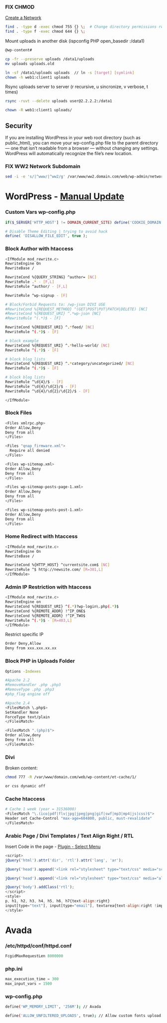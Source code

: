 ### FIX CHMOD
<a href="https://codex.wordpress.org/Create_A_Network" target="_blank">Create a Network</a>
```sh
find . -type d -exec chmod 755 {} \;  # Change directory permissions rwxr-xr-x
find . -type f -exec chmod 644 {} \;
```

Mount uploads in another disk (ispconfig PHP open_basedir :/data1)
```sh
@wp-content#

cp -fr --preserve uploads /data1/uploads
mv uploads uploads.old

ln -sf /data1/uploads uploads  // ln -s [target] [symlink]
chown -h web1:client1 uploads
```

Rsync uploads server to server (r recursive, u sincronize, v verbose, t times)
```sh
rsync -ruvt --delete uploads user@2.2.2.2:/data1
```

```sh
chown -R web1:client1 uploads/
```

## Security
If you are installing WordPress in your web root directory (such as public_html), you can move your wp-config.php file to the parent directory — one that isn’t readable from a browser — without changing any settings. WordPress will automatically recognize the file’s new location.

### FIX WW2 Network Subdomain
```sh
sed -i -e 's/|^www/|^ww2/g' /var/www/ww2.domain.com/web/wp-admin/network/site-new.php
```

# WordPress - <a href="https://codex.wordpress.org/Updating_WordPress#Manual_Update" target="_blank">Manual Update</a>

### Custom Vars wp-config.php
```php
if($_SERVER['HTTP_HOST'] != DOMAIN_CURRENT_SITE) define('COOKIE_DOMAIN', false);

# Disable Theme Editing | trying to avoid hack
define( 'DISALLOW_FILE_EDIT', true );
```

### Block Author with htaccess
```sh
<IfModule mod_rewrite.c>
RewriteEngine On
RewriteBase /

RewriteCond %{QUERY_STRING} ^author= [NC]
RewriteRule .* - [F,L]
RewriteRule ^author/ - [F,L]

RewriteRule ^wp-signup - [F]

# Block/Forbid Requests to: /wp-json DIVI USE
#RewriteCond %{REQUEST_METHOD} ^(GET|POST|PUT|PATCH|DELETE) [NC]
#RewriteCond %{REQUEST_URI} ^.*wp-json [NC]
#RewriteRule ^(.*)$ - [F]

RewriteCond %{REQUEST_URI} ^.*feed/ [NC]
RewriteRule ^(.*)$ - [F]

# block example
RewriteCond %{REQUEST_URI} ^.*hello-world/ [NC]
RewriteRule ^(.*)$ - [F]

# block blog lists 
RewriteCond %{REQUEST_URI} ^.*category/uncategorized/ [NC]
RewriteRule ^(.*)$ - [F]

# block blog lists 
RewriteRule ^\d{4}/$ - [F]
RewriteRule ^\d{4}/\d{2}/$ - [F]
RewriteRule ^\d{4}/\d{2}/\d{2}/$ - [F]

</IfModule>
```

### Block Files
```sh
<Files xmlrpc.php>
Order Allow,Deny
Deny from all
</Files>

<Files "qnap_firmware.xml">
  Require all denied
</Files>

<Files wp-sitemap.xml>
Order Allow,Deny
Deny from all
</Files>

<Files wp-sitemap-posts-page-1.xml>
Order Allow,Deny
Deny from all
</Files>

<Files wp-sitemap-posts-post-1.xml>
Order Allow,Deny
Deny from all
</Files>
```


### Home Redirect with htaccess
```sh
<IfModule mod_rewrite.c>
RewriteEngine On
RewriteBase /

RewriteCond %{HTTP_HOST} ^currentsite.com$ [NC]
RewriteRule ^$ http://newsite.com/ [R=301,L]
</IfModule>
```

### Admin IP Restriction with htaccess
```sh
<IfModule mod_rewrite.c>
RewriteEngine on
RewriteCond %{REQUEST_URI} ^(.*)?wp-login\.php(.*)$
RewriteCond %{REMOTE_ADDR} !^IP_ONE$
RewriteCond %{REMOTE_ADDR} !^IP_TWO$
RewriteRule ^(.*)$ - [R=403,L]
</IfModule>
```
Restrict specific IP
```sh
Order Deny,Allow
Deny from xxx.xxx.xx.xx
```

### Block PHP in Uploads Folder
```sh
Options -Indexes

#Apache 2.2
#RemoveHandler .php .php3
#RemoveType .php .php3
#php_flag engine off

#Apache 2.4
<FilesMatch \.php$>
SetHandler None
ForceType text/plain
</FilesMatch>

<FilesMatch ".(php)$">
Order allow,deny
Deny from all
</FilesMatch>
```

### Divi
Broken content:
```sh
chmod 777 -R /var/www/domain.com/web/wp-content/et-cache/1/

or css dynamic off
```

### Cache htaccess
```sh
# Cache 1 week (year = 31536000)
<FilesMatch "\.(ico|pdf|flv|jpg|jpeg|png|gif|swf|mp3|mp4|js|css)$">
Header set Cache-Control "max-age=604800, public, must-revalidate"
</FilesMatch>
```

### Arabic Page / Divi Templates / Text Align Right / RTL
Insert Code in the page - <a href="https://wordpress.org/plugins/page-menu/" target="_blank">Plugin - Select Menu</a>
```javascript
<script>
jQuery('html').attr('dir', 'rtl').attr('lang', 'ar');

jQuery('head').append('<link rel="stylesheet" type="text/css" media="screen" href="'+location.protocol+'//'+location.hostname+'/wp-content/themes/Divi/rtl.css">');

jQuery('head').append('<link rel="stylesheet" type="text/css" media="all" id="contact-form-7-rtl.css" href="'+location.protocol+'//'+location.hostname+'/wp-content/plugins/contact-form-7/includes/css/styles-rtl.css">');

jQuery('body').addClass('rtl');
</script>
<style>
p, h1, h2, h3, h4, h5, h6, h7{text-align:right}
input[type="text"], input[type="email"], textarea{text-align:right !important}
</style>
```

# Avada
### /etc/httpd/conf/httpd.conf
```php
FcgidMaxRequestLen 8000000
```
### php.ini
```php
max_execution_time = 300
max_input_vars = 1500
```
### wp-config.php
```sh
define('WP_MEMORY_LIMIT', '256M'); // Avada

define('ALLOW_UNFILTERED_UPLOADS', true); // Allow custom fonts upload
```
